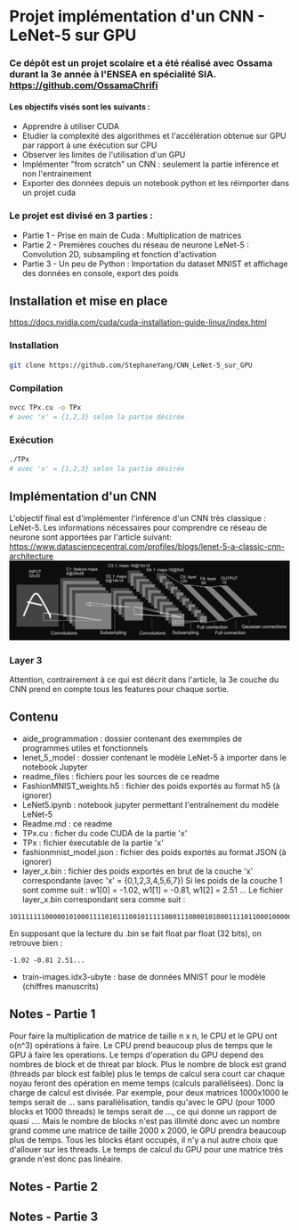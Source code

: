 # Projet implémentation d'un CNN - LeNet-5 sur GPU

### Ce dépôt est un projet scolaire et a été réalisé avec Ossama durant la 3e année à l'ENSEA en spécialité SIA. https://github.com/OssamaChrifi

#### Les objectifs visés sont les suivants :
* Apprendre à utiliser CUDA
* Etudier la complexité des algorithmes et l'accélération obtenue sur GPU par rapport à une éxécution sur CPU
* Observer les limites de l'utilisation d'un GPU
* Implémenter "from scratch" un CNN : seulement la partie inférence et non l'entrainement
* Exporter des données depuis un notebook python et les réimporter dans un projet cuda

### Le projet est divisé en 3 parties :
* Partie 1 - Prise en main de Cuda : Multiplication de matrices
* Partie 2 - Premières couches du réseau de neurone LeNet-5 : Convolution 2D, subsampling et fonction d'activation
* Partie 3 - Un peu de Python : Importation du dataset MNIST et affichage des données en console, export des poids

## Installation et mise en place
https://docs.nvidia.com/cuda/cuda-installation-guide-linux/index.html
### Installation
```sh
git clone https://github.com/StephaneYang/CNN_LeNet-5_sur_GPU
```
### Compilation
```sh
nvcc TPx.cu -o TPx
# avec 'x' = {1,2,3} selon la partie désirée
```
### Exécution
```sh
./TPx
# avec 'x' = {1,2,3} selon la partie désirée
```

## Implémentation d'un CNN
L'objectif final est d'implémenter l'inférence d'un CNN très classique : LeNet-5. 
Les informations nécessaires pour comprendre ce réseau de neurone sont apportées par l'article suivant:
https://www.datasciencecentral.com/profiles/blogs/lenet-5-a-classic-cnn-architecture
![Alt text](readme_files/LeNet-5.png)
### Layer 3
Attention, contrairement à ce qui est décrit dans l'article, la 3e couche du CNN prend en compte tous les features pour chaque sortie.

## Contenu
* aide_programmation : dossier contenant des exemmples de programmes utiles et fonctionnels
* lenet_5_model : dossier contenant le modèle LeNet-5 à importer dans le notebook Jupyter
* readme_files : fichiers pour les sources de ce readme
* FashionMNIST_weights.h5 : fichier des poids exportés au format h5 (à ignorer)
* LeNet5.ipynb : notebook jupyter permettant l'entraînement du modèle LeNet-5
* Readme.md : ce readme
* TPx.cu : ficher du code CUDA de la partie 'x'
* TPx : fichier éxecutable de la partie 'x'
* fashionmnist_model.json : fichier des poids exportés au format JSON (à ignorer)
* layer_x.bin : fichier des poids exportés en brut de la couche 'x' correspondante (avec 'x' = {0,1,2,3,4,5,6,7})
Si les poids de la couche 1 sont comme suit : w1[0] = -1.02, w1[1] = -0.81, w1[2] = 2.51 ...
Le fichier layer_x.bin correspondant sera comme suit :
```
101111111000001010001111010111001011111000111000010100011110110001000000001000001010001111010111...
```
En supposant que la lecture du .bin se fait float par float (32 bits), on retrouve bien :
```
-1.02 -0.81 2.51...
```
* train-images.idx3-ubyte : base de données MNIST pour le modèle (chiffres manuscrits)

## Notes - Partie 1
Pour faire la multiplication de matrice de taille n x n, le CPU et le GPU ont o(n^3) opérations à faire.
Le CPU prend beaucoup plus de temps que le GPU à faire les operations.
Le temps d'operation du GPU depend des nombres de block et de threat par block. Plus le nombre de block est grand (threads par block est faible)
plus le temps de calcul sera court car chaque noyau feront des opération en meme temps (calculs parallélisées). Donc la charge de calcul est divisée.
Par exemple, pour deux matrices 1000x1000 le temps serait de ... sans parallélisation, tandis qu'avec le GPU (pour 1000 blocks et 1000 threads) le temps serait de ..., ce qui donne un rapport de quasi .... 
Mais le nombre de blocks n'est pas illimité donc avec un nombre grand comme une matrice de taille 2000 x 2000, le GPU prendra beaucoup plus de temps. Tous les blocks étant occupés, il n'y a nul autre choix que d'allouer sur les threads.
Le temps de calcul du GPU pour une matrice très grande n'est donc pas linéaire.

## Notes - Partie 2


## Notes - Partie 3
